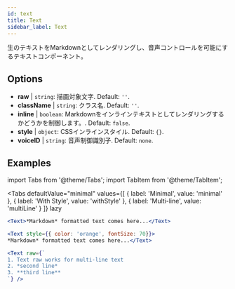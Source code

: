 ```yaml
---
id: text 
title: Text
sidebar_label: Text
---
```


生のテキストをMarkdownとしてレンダリングし、音声コントロールを可能にするテキストコンポーネント。

## Options

* __raw__ | `string`: 描画対象文字. Default: `''`.
* __className__ | `string`: クラス名. Default: `''`.
* __inline__ | `boolean`: Markdownをインラインテキストとしてレンダリングするかどうかを制御します。. Default: `false`.
* __style__ | `object`: CSSインラインスタイル. Default: `{}`.
* __voiceID__ | `string`: 音声制御識別子. Default: `none`.


## Examples


import Tabs from '@theme/Tabs';
import TabItem from '@theme/TabItem';

<Tabs
    defaultValue="minimal"
    values={[
        { label: 'Minimal', value: 'minimal' },
        { label: 'With Style', value: 'withStyle' },
        { label: 'Multi-line', value: 'multiLine' }
    ]}
    lazy
>
<TabItem value="minimal">

```jsx live
<Text>*Markdown* formatted text comes here...</Text>
```

</TabItem>

<TabItem value="withStyle">

```jsx live
<Text style={{ color: 'orange', fontSize: 70}}>
*Markdown* formatted text comes here...</Text>
```
</TabItem>

<TabItem value="multiLine">

```jsx live
<Text raw={`
1. Text raw works for multi-line text
2. *second line*
3. **third line**
`} />
```
</TabItem>

</Tabs>
